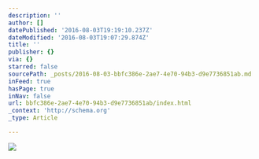 ```yaml
---
description: ''
author: []
datePublished: '2016-08-03T19:19:10.237Z'
dateModified: '2016-08-03T19:07:29.874Z'
title: ''
publisher: {}
via: {}
starred: false
sourcePath: _posts/2016-08-03-bbfc386e-2ae7-4e70-94b3-d9e7736851ab.md
inFeed: true
hasPage: true
inNav: false
url: bbfc386e-2ae7-4e70-94b3-d9e7736851ab/index.html
_context: 'http://schema.org'
_type: Article

---
```

![](https://the-grid-user-content.s3-us-west-2.amazonaws.com/cdc16b95-2639-4283-a5e9-6480b427e217.png)